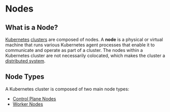 
# Nodes

## What is a Node?

[Kubernetes](what-is-kubernetes) [clusters](clusters) are composed of nodes. 
A **node** is a physical or virtual machine that runs various Kubernetes agent processes that enable it to communicate 
and operate as part of a cluster. 
The nodes within a Kubernetes cluster are not necessarily colocated, which makes the cluster a
[distributed system](../terminology/distributed-system).

## Node Types

A Kubernetes cluster is composed of two main node types:
- [Control Plane Nodes](control-plane-nodes)
- [Worker Nodes](worker-nodes)
